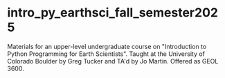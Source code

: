 # intro_py_earthsci_fall_semester2025
Materials for an upper-level undergraduate course on "Introduction to Python Programming for Earth Scientists". Taught at the University of Colorado Boulder by Greg Tucker and TA'd by Jo Martin. Offered as GEOL 3600.
